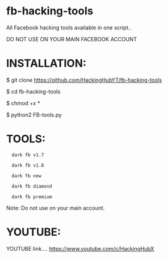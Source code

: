 # fb-hacking-tools
All Facebook hacking tools available in one script..

DO NOT USE ON YOUR MAIN FACEBOOK ACCOUNT

INSTALLATION:
======================================

  $ git clone https://github.com/HackingHubYT/fb-hacking-tools

  $ cd fb-hacking-tools

  $ chmod +x *

  $ python2 FB-tools.py

TOOLS:
======================================
      dark fb v1.7

      dark fb v1.8

      dark fb new

      dark fb diamond

      dark fb premium

Note: Do not use on your main account.


YOUTUBE:
======================================

YOUTUBE link.... https://www.youtube.com/c/HackingHubX
